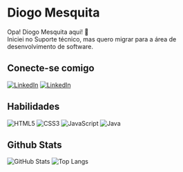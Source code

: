 # Diogo Mesquita
Opa! Diogo Mesquita aqui! 👋  
Iniciei no Suporte técnico, mas quero migrar para a área de desenvolvimento de software.

## Conecte-se comigo
[![LinkedIn](https://img.shields.io/badge/LinkedIn-000?style=for-the-badge&logo=linkedin&logoColor=0E76A8)](https://www.linkedin.com/in/eu-diogo-mesquita/)
[![LinkedIn](https://img.shields.io/badge/Gmail-000?style=for-the-badge&logo=gmail&logoColor=0E76A8)](mailto:contact.diogomesquita@gmail.com)


## Habilidades
![HTML5](https://img.shields.io/badge/HTML5-000?style=for-the-badge&logo=html5)
![CSS3](https://img.shields.io/badge/CSS3-000?style=for-the-badge&logo=css3&logoColor=264CE4)
![JavaScript](https://img.shields.io/badge/JavaScript-000?style=for-the-badge&logo=javascript)
![Java](https://img.shields.io/badge/Java-000?style=for-the-badge&logo=java)


## Github Stats
![GitHub Stats](https://github-readme-stats.vercel.app/api?username=diogomesquita&theme=transparent&bg_color=000&border_color=30A3DC&show_icons=true&icon_color=30A3DC&title_color=E94D5F&text_color=FFF&hide_title=true)
![Top Langs](https://github-readme-stats-git-masterrstaa-rickstaa.vercel.app/api/top-langs/?username=diogomesquita&layout=compact&bg_color=000&border_color=30A3DC&title_color=E94D5F&text_color=FFF)
